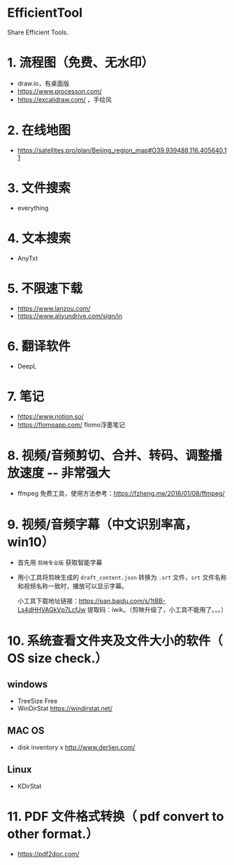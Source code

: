 # EfficientTool
Share Efficient Tools.

# 1. 流程图（免费、无水印）
- draw.io，有桌面版
- https://www.processon.com/
- https://excalidraw.com/ ，手绘风

# 2. 在线地图
- https://satellites.pro/plan/Beijing_region_map#O39.939488,116.405640,11

# 3. 文件搜索
- everything

# 4. 文本搜索
- AnyTxt

# 5. 不限速下载
- https://www.lanzou.com/
- https://www.aliyundrive.com/sign/in

# 6. 翻译软件
- DeepL

# 7. 笔记
- https://www.notion.so/
- https://flomoapp.com/ flomo浮墨笔记

# 8. 视频/音频剪切、合并、转码、调整播放速度 -- 非常强大
- ffmpeg 免费工具，使用方法参考：https://fzheng.me/2016/01/08/ffmpeg/

# 9. 视频/音频字幕（中文识别率高，win10）
- 首先用 `剪映专业版` 获取智能字幕
- 用小工具将剪映生成的 `draft_content.json` 转换为 `.srt` 文件，`srt` 文件名称和视频名称一致时，播放可以显示字幕。

  小工具下载地址链接：https://pan.baidu.com/s/1tBB-Ls4dHHVAGkVp7LcfJw  提取码：iwik。（剪映升级了，小工具不能用了。。。）
  
# 10. 系统查看文件夹及文件大小的软件（ OS size check.）

## windows
- TreeSize Free
- WinDirStat https://windirstat.net/

## MAC OS
- disk inventory x http://www.derlien.com/

## Linux
- KDirStat

# 11. PDF 文件格式转换（ pdf convert to other format.）
- https://pdf2doc.com/

